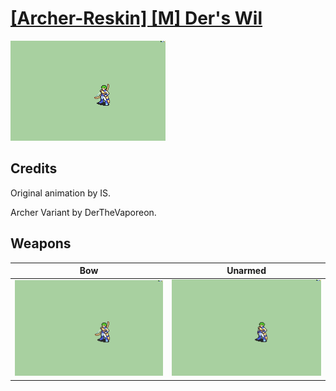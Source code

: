 # [\[Archer-Reskin\] \[M\] Der's Wil](./)

<img src="./5.%20Bow/Bow_000.png" alt="[Archer-Reskin] [M] Der's Wil standing" />

## Credits

Original animation by IS.

Archer Variant by DerTheVaporeon.

## Weapons


|Bow |Unarmed |
|  :---: | :---: |
| <img alt="Bow animation" src="./5.%20Bow/Bow.gif" /> | <img alt="Unarmed animation" src="./8.%20Unarmed/Unarmed.gif" /> |

